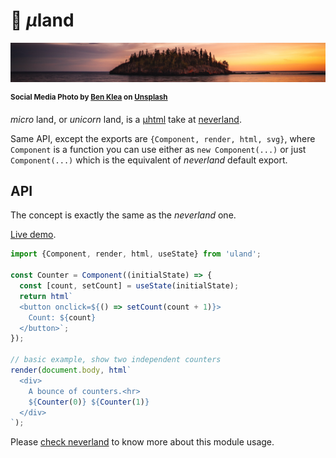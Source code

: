 # 🦄 <em>µ</em>land

![tiny island](./uland-head.jpg)

<sup>**Social Media Photo by [Ben Klea](https://unsplash.com/@benkleaphoto) on [Unsplash](https://unsplash.com/)**</sup>

*micro* land, or *unicorn* land, is a [µhtml](https://github.com/WebReflection/uhtml#readme) take at [neverland](https://github.com/WebReflection/neverland/#readme).

Same API, except the exports are `{Component, render, html, svg}`, where `Component` is a function you can use either as `new Component(...)` or just `Component(...)` which is the equivalent of _neverland_ default export.


## API

The concept is exactly the same as the _neverland_ one.

[Live demo](https://codepen.io/WebReflection/pen/dyGvNdg?editors=0010).

```js
import {Component, render, html, useState} from 'uland';

const Counter = Component((initialState) => {
  const [count, setCount] = useState(initialState);
  return html`
  <button onclick=${() => setCount(count + 1)}>
    Count: ${count}
  </button>`;
});

// basic example, show two independent counters
render(document.body, html`
  <div>
    A bounce of counters.<hr>
    ${Counter(0)} ${Counter(1)}
  </div>
`);
```

Please [check neverland](https://github.com/WebReflection/neverland/#concept) to know more about this module usage.
